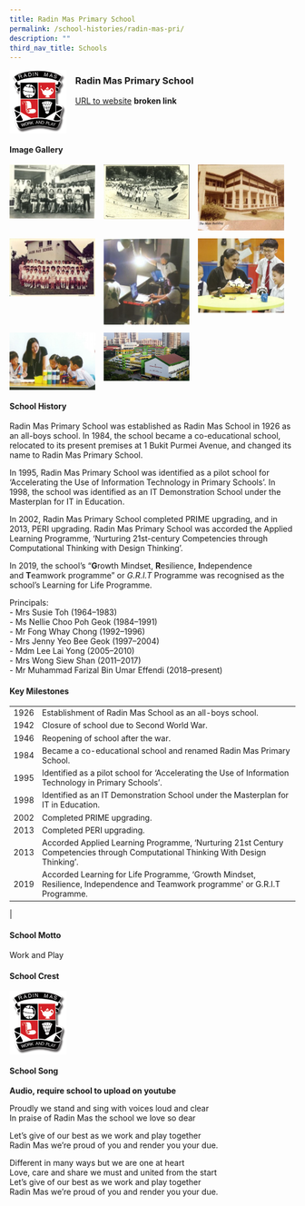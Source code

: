 ```yaml
---
title: Radin Mas Primary School
permalink: /school-histories/radin-mas-pri/
description: ""
third_nav_title: Schools
---
```

<img src="/images/radinmaspri1.png" style="width:20%;margin-right:15px;" align = "left">

### **Radin Mas Primary School**
[URL to website](http://www.radinmasps.moe.edu.sg/) **broken link**

<br clear="left">

#### **Image Gallery**

<p><a href="/images/radinmaspri2.jpg">  
<img src="/images/radinmaspri2.jpg" style="width:30%;margin-right:15px;" align = "left">
</a></p>

<p><a href="/images/radinmaspri3.jpg">  
<img src="/images/radinmaspri3.jpg" style="width:30%;margin-right:15px;" align = "left">
</a></p>

<p><a href="/images/radinmaspri4.jpg">  
<img src="/images/radinmaspri4.jpg" style="width:30%;margin-right:15px;" align = "left">
</a></p>

<br clear="left">

<p><a href="/images/radinmaspri5.jpg">  
<img src="/images/radinmaspri5.jpg" style="width:30%;margin-right:15px;" align = "left">
</a></p>

<p><a href="/images/radinmaspri6.jpg">  
<img src="/images/radinmaspri6.jpg" style="width:30%;margin-right:15px;" align = "left">
</a></p>

<p><a href="/images/radinmaspri7.jpg">  
<img src="/images/radinmaspri7.jpg" style="width:30%;margin-right:15px;" align = "left">
</a></p>

<br clear="left">

<p><a href="/images/radinmaspri8.jpg">  
<img src="/images/radinmaspri8.jpg" style="width:30%;margin-right:15px;" align = "left">
</a></p>

<p><a href="/images/radinmaspri9.jpg">  
<img src="/images/radinmaspri9.jpg" style="width:30%;margin-right:15px;" align = "left">
</a></p>

<br clear="left">

#### **School History**
Radin Mas Primary School was established as Radin Mas School in 1926 as an all-boys school. In 1984, the school became a co-educational school, relocated to its present premises at 1 Bukit Purmei Avenue, and changed its name to Radin Mas Primary School.

In 1995, Radin Mas Primary School was identified as a pilot school for ‘Accelerating the Use of Information Technology in Primary Schools’. In 1998, the school was identified as an IT Demonstration School under the Masterplan for IT in Education.

In 2002, Radin Mas Primary School completed PRIME upgrading, and in 2013, PERI upgrading. Radin Mas Primary School was accorded the Applied Learning Programme, ‘Nurturing 21st-century Competencies through Computational Thinking with Design Thinking’.

In 2019, the school’s “**G**rowth Mindset, **R**esilience, **I**ndependence and **T**eamwork programme” or _G.R.I.T_ Programme was recognised as the school’s Learning for Life Programme.

Principals:<br>
\- Mrs Susie Toh (1964–1983)<br>
\- Ms Nellie Choo Poh Geok (1984–1991)<br>
\- Mr Fong Whay Chong (1992–1996)<br>
\- Mrs Jenny Yeo Bee Geok (1997–2004)<br>
\- Mdm Lee Lai Yong (2005–2010)<br>
\- Mrs Wong Siew Shan (2011–2017)<br>
\- Mr Muhammad Farizal Bin Umar Effendi (2018–present)

#### **Key Milestones**

|  |  |
|:---:|---|
| 1926 | Establishment of Radin Mas School as an all-boys school. |
| 1942 | Closure of school due to Second World War. |
| 1946 | Reopening of school after the war. |
| 1984 | Became a co-educational school and renamed Radin Mas Primary School. |
| 1995 | Identified as a pilot school for ‘Accelerating the Use of Information Technology in Primary Schools’. |
| 1998 | Identified as an IT Demonstration School under the Masterplan for IT in Education. |
| 2002 | Completed PRIME upgrading. |
| 2013 | Completed PERI upgrading. |
| 2013 | Accorded Applied Learning Programme, ‘Nurturing 21st Century Competencies through Computational Thinking With Design Thinking’. |
| 2019 | Accorded Learning for Life Programme, ‘Growth Mindset, Resilience, Independence and Teamwork programme' or G.R.I.T Programme. |
|

#### **School Motto**
Work and Play

#### **School Crest**
<img src="/images/radinmaspri1.png" style="width:20%;margin-right:15px;" align = "left">

<br clear="left">

#### **School Song**
**Audio, require school to upload on youtube**

Proudly we stand and sing with voices loud and clear<br>
In praise of Radin Mas the school we love so dear

Let’s give of our best as we work and play together<br>
Radin Mas we’re proud of you and render you your due.

Different in many ways but we are one at heart<br>
Love, care and share we must and united from the start<br>
Let’s give of our best as we work and play together<br>
Radin Mas we’re proud of you and render you your due.